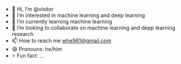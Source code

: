 - 👋 Hi, I’m @vixitor
- 👀 I’m interested in machine learning and deep learning
- 🌱 I’m currently learning machine learning
- 💞️ I’m looking to collaborate on machine learning and depp learning research
- 📫 How to reach me whe961@gmail.com
- 😄 Pronouns: he/him
- ⚡ Fun fact: ...

<!---
vixitor/vixitor is a ✨ special ✨ repository because its `README.md` (this file) appears on your GitHub profile.
You can click the Preview link to take a look at your changes.
--->
